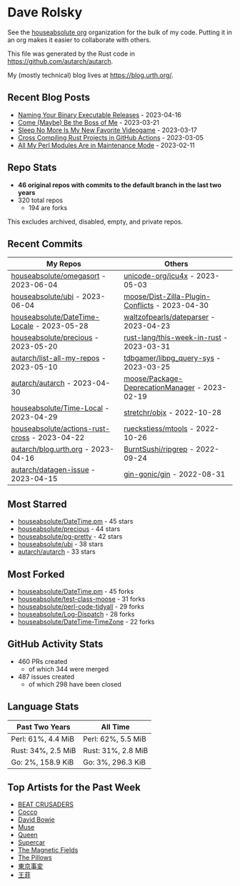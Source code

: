 
# Dave Rolsky

See the [houseabsolute org](https://github.com/houseabsolute) organization for
the bulk of my code. Putting it in an org makes it easier to collaborate with
others.

This file was generated by the Rust code in
https://github.com/autarch/autarch.

My (mostly technical) blog lives at https://blog.urth.org/.

## Recent Blog Posts

- [Naming Your Binary Executable Releases](https://blog.urth.org/2023/04/16/naming-your-binary-executable-releases/) - 2023-04-16
- [Come (Maybe) Be the Boss of Me](https://blog.urth.org/2023/03/21/come-maybe-be-the-boss-of-me/) - 2023-03-21
- [Sleep No More Is My New Favorite Videogame](https://blog.urth.org/2023/03/17/sleep-no-more-is-my-new-favorite-videogame/) - 2023-03-17
- [Cross Compiling Rust Projects in GitHub Actions](https://blog.urth.org/2023/03/05/cross-compiling-rust-projects-in-github-actions/) - 2023-03-05
- [All My Perl Modules Are in Maintenance Mode](https://blog.urth.org/2023/02/11/all-my-perl-modules-are-in-maintenance-mode/) - 2023-02-11


## Repo Stats
- **46 original repos with commits to the default branch in the last two years**
- 320 total repos
  - 194 are forks

This excludes archived, disabled, empty, and private repos.

## Recent Commits
| My Repos | Others |
|----------|--------|
| [houseabsolute/omegasort](https://github.com/houseabsolute/omegasort) - 2023-06-04              | [unicode-org/icu4x](https://github.com/unicode-org/icu4x) - 2023-05-03                |
| [houseabsolute/ubi](https://github.com/houseabsolute/ubi) - 2023-06-04              | [moose/Dist-Zilla-Plugin-Conflicts](https://github.com/moose/Dist-Zilla-Plugin-Conflicts) - 2023-04-30                |
| [houseabsolute/DateTime-Locale](https://github.com/houseabsolute/DateTime-Locale) - 2023-05-28              | [waltzofpearls/dateparser](https://github.com/waltzofpearls/dateparser) - 2023-04-23                |
| [houseabsolute/precious](https://github.com/houseabsolute/precious) - 2023-05-20              | [rust-lang/this-week-in-rust](https://github.com/rust-lang/this-week-in-rust) - 2023-03-31                |
| [autarch/list-all-my-repos](https://github.com/autarch/list-all-my-repos) - 2023-05-10              | [tdbgamer/libpg_query-sys](https://github.com/tdbgamer/libpg_query-sys) - 2023-03-25                |
| [autarch/autarch](https://github.com/autarch/autarch) - 2023-04-30              | [moose/Package-DeprecationManager](https://github.com/moose/Package-DeprecationManager) - 2023-02-19                |
| [houseabsolute/Time-Local](https://github.com/houseabsolute/Time-Local) - 2023-04-29              | [stretchr/objx](https://github.com/stretchr/objx) - 2022-10-28                |
| [houseabsolute/actions-rust-cross](https://github.com/houseabsolute/actions-rust-cross) - 2023-04-22              | [rueckstiess/mtools](https://github.com/rueckstiess/mtools) - 2022-10-26                |
| [autarch/blog.urth.org](https://github.com/autarch/blog.urth.org) - 2023-04-16              | [BurntSushi/ripgrep](https://github.com/BurntSushi/ripgrep) - 2022-09-24                |
| [autarch/datagen-issue](https://github.com/autarch/datagen-issue) - 2023-04-15              | [gin-gonic/gin](https://github.com/gin-gonic/gin) - 2022-08-31                |


## Most Starred
- [houseabsolute/DateTime.pm](https://github.com/houseabsolute/DateTime.pm) - 45 stars
- [houseabsolute/precious](https://github.com/houseabsolute/precious) - 44 stars
- [houseabsolute/pg-pretty](https://github.com/houseabsolute/pg-pretty) - 42 stars
- [houseabsolute/ubi](https://github.com/houseabsolute/ubi) - 38 stars
- [autarch/autarch](https://github.com/autarch/autarch) - 33 stars


## Most Forked
- [houseabsolute/DateTime.pm](https://github.com/houseabsolute/DateTime.pm) - 45 forks
- [houseabsolute/test-class-moose](https://github.com/houseabsolute/test-class-moose) - 31 forks
- [houseabsolute/perl-code-tidyall](https://github.com/houseabsolute/perl-code-tidyall) - 29 forks
- [houseabsolute/Log-Dispatch](https://github.com/houseabsolute/Log-Dispatch) - 28 forks
- [houseabsolute/DateTime-TimeZone](https://github.com/houseabsolute/DateTime-TimeZone) - 22 forks


## GitHub Activity Stats
- 460 PRs created
  - of which 344 were merged
- 487 issues created
  - of which 298 have been closed

## Language Stats
| Past Two Years        | All Time                |
|-----------------------|-------------------------|
| Perl: 61%, 4.4 MiB              | Perl: 62%, 5.5 MiB                |
| Rust: 34%, 2.5 MiB              | Rust: 31%, 2.8 MiB                |
| Go: 2%, 158.9 KiB              | Go: 3%, 296.3 KiB                |


## Top Artists for the Past Week
* [BEAT CRUSADERS](https://musicbrainz.org/artist/e8575463-1ef4-4fc7-8d63-b8b12fe3c13b)
* [Cocco](https://musicbrainz.org/artist/7f28f385-a591-4f66-80ea-a81a0f2abb54)
* [David Bowie](https://musicbrainz.org/artist/5441c29d-3602-4898-b1a1-b77fa23b8e50)
* [Muse](https://musicbrainz.org/artist/9c9f1380-2516-4fc9-a3e6-f9f61941d090)
* [Queen](https://musicbrainz.org/artist/0383dadf-2a4e-4d10-a46a-e9e041da8eb3)
* [Supercar](https://musicbrainz.org/artist/dc5cd3ad-fa36-42e0-acd4-2c9d87f82ea6)
* [The Magnetic Fields](https://musicbrainz.org/artist/3ff72a59-f39d-411d-9f93-2d4a86413013)
* [The Pillows](https://musicbrainz.org/search?query=The%20Pillows&amp;type=artist&amp;method=indexed)
* [東京事変](https://musicbrainz.org/artist/b3d0f168-cb34-47c6-8529-fc05d1fce3ee)
* [王菲](https://musicbrainz.org/artist/692e367d-2846-442d-b13d-1177c3681c65)


